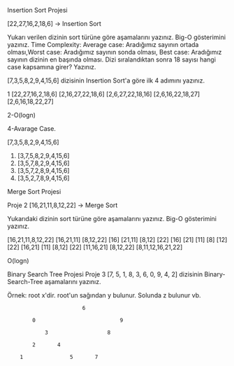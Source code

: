 Insertion Sort Projesi

[22,27,16,2,18,6] -> Insertion Sort

Yukarı verilen dizinin sort türüne göre aşamalarını yazınız.
Big-O gösterimini yazınız.
Time Complexity: Average case: Aradığımız sayının ortada olması,Worst case: Aradığımız sayının sonda olması, Best case: Aradığımız sayının dizinin en başında olması.
Dizi sıralandıktan sonra 18 sayısı hangi case kapsamına girer? Yazınız.


[7,3,5,8,2,9,4,15,6] dizisinin Insertion Sort'a göre ilk 4 adımını yazınız.

1
[22,27,16,2,18,6]
[2,16,27,22,18,6]
[2,6,27,22,18,16]
[2,6,16,22,18,27]
[2,6,16,18,22,27]


2-O(logn)

4-Avarage Case.

[7,3,5,8,2,9,4,15,6]

1) [3,7,5,8,2,9,4,15,6]
2) [3,5,7,8,2,9,4,15,6]
3) [3,5,7,2,8,9,4,15,6]
4) [3,5,2,7,8,9,4,15,6]


Merge Sort Projesi

Proje 2
[16,21,11,8,12,22] -> Merge Sort

Yukarıdaki dizinin sort türüne göre aşamalarını yazınız.
Big-O gösterimini yazınız.

[16,21,11,8,12,22]
[16,21,11]  [8,12,22]
[16] [21,11]   [8,12] [22]
[16] [21] [11] [8] [12] [22]
[16,21] [11]   [8,12]  [22]
[11,16,21]     [8,12,22]
[8,11,12,16,21,22]

O(logn)


Binary Search Tree Projesi
Proje 3
[7, 5, 1, 8, 3, 6, 0, 9, 4, 2] dizisinin Binary-Search-Tree aşamalarını yazınız.

Örnek: root x'dir. root'un sağından y bulunur. Solunda z bulunur vb.


							6	

			0							9						

				3					8			

			2		4

		1				5		7	



